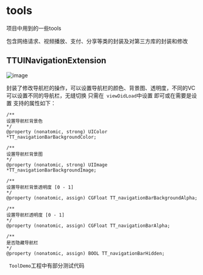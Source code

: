 # tools
项目中用到的一些tools

包含网络请求、视频播放、支付、分享等类的封装及对第三方库的封装和修改

## TTUINavigationExtension 

![image](https://github.com/sun8801/tools/TT_navigation_bar.gif)

  封装了修改导航栏的操作，可以设置导航栏的颜色、背景图、透明度，不同的VC 可以设置不同的导航栏，无缝切换
  只需在` viewDidLoad`中设置 即可或在需要是设置
  支持的属性如下：
  ``` 
  /**
  设置导航栏背景色
  */
  @property (nonatomic, strong) UIColor *TT_navigationBarBackgroundColor;
  
  /**
  设置导航栏背景图
  */
  @property (nonatomic, strong) UIImage *TT_navigationBarBackgroundImage;
  
  /**
  设置导航栏背景透明度 [0 - 1]
  */
  @property (nonatomic, assign) CGFloat TT_navigationBarBackgroundAlpha;
  
  /**
  设置导航栏透明度 [0 - 1]
  */
  @property (nonatomic, assign) CGFloat TT_navigationBarAlpha;
  
  /**
  是否隐藏导航栏
  */
  @property (nonatomic, assign) BOOL TT_navigationBarHidden;
  ```
 ` ToolDemo`工程中有部分测试代码
 
